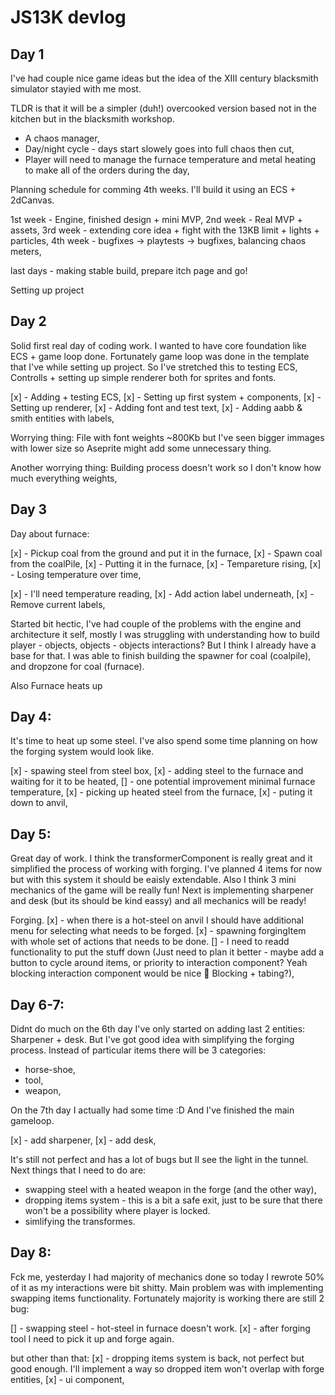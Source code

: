 # JS13K devlog

## Day 1

I've had couple nice game ideas but the idea of the XIII century blacksmith simulator stayied with me most.

TLDR is that it will be a simpler (duh!) overcooked version based not in the kitchen but in the blacksmith workshop.

- A chaos manager,
- Day/night cycle - days start slowely goes into full chaos then cut,
- Player will need to manage the furnace temperature and metal heating to make all of the orders during the day,

Planning schedule for comming 4th weeks. I'll build it using an ECS + 2dCanvas.

1st week - Engine, finished design + mini MVP,
2nd week - Real MVP + assets,
3rd week - extending core idea + fight with the 13KB limit + lights + particles,
4th week - bugfixes -> playtests -> bugfixes, balancing chaos meters,

last days - making stable build, prepare itch page and go!

Setting up project

## Day 2

Solid first real day of coding work. I wanted to have core foundation like ECS + game loop done. Fortunately game loop was done in the template that I've while setting up project. So I've stretched this to testing ECS, Controlls + setting up simple renderer both for sprites and fonts.

[x] - Adding + testing ECS,
[x] - Setting up first system + components,
[x] - Setting up renderer,
[x] - Adding font and test text,
[x] - Adding aabb & smith entities with labels,

Worrying thing: File with font weights ~800Kb but I've seen bigger immages with lower size so Aseprite might add some unnecessary thing.

Another worrying thing: Building process doesn't work so I don't know how much everything weights,

## Day 3

Day about furnace:

[x] - Pickup coal from the ground and put it in the furnace,
[x] - Spawn coal from the coalPile,
[x] - Putting it in the furnace,
[x] - Tempareture rising,
[x] - Losing temperature over time,

[x] - I'll need temperature reading,
[x] - Add action label underneath,
[x] - Remove current labels,

Started bit hectic, I've had couple of the problems with the engine and architecture it self, mostly I was struggling with understanding how to build player - objects, objects - objects interactions? But I think I already have a base for that. I was able to finish building the spawner for coal (coalpile), and dropzone for coal (furnace). 

Also Furnace heats up

## Day 4:

It's time to heat up some steel.
I've also spend some time planning on how the forging system would look like.

[x] - spawing steel from steel box,
[x] - adding steel to the furnace and waiting for it to be heated,
    [] - one potential improvement minimal furnace temperature,
[x] - picking up heated steel from the furnace,
[x] - puting it down to anvil,

## Day 5:

Great day of work. I think the transformerComponent is really great and it simplified the process of working with forging. I've planned 4 items for now but with this system it should be eaisly extendable. Also I think 3 mini mechanics of the game will be really fun! Next is implementing sharpener and desk (but its should be kind eassy) and all mechanics will be ready!

Forging.
[x] - when there is a hot-steel on anvil I should have additional menu for selecting what needs to be forged.
[x] - spawning forgingItem with whole set of actions that needs to be done.
[] - I need to readd functionality to put the stuff down (Just need to plan it better - maybe add a button to cycle around items, or priority to interaction component? Yeah blocking interaction component would be nice :thinking: Blocking + tabing?),

## Day 6-7:

Didnt do much on the 6th day I've only started on adding last 2 entities: Sharpener + desk. But I've got good idea with simplifying the forging process. Instead of particular items there will be 3 categories:

- horse-shoe,
- tool,
- weapon,

On the 7th day I actually had some time :D And I've finished the main gameloop. 

[x] - add sharpener,
[x] - add desk,

It's still not perfect and has a lot of bugs but II see the light in the tunnel. Next things that I need to do are:
- swapping steel with a heated weapon in the forge (and the other way),
- dropping items system - this is a bit a safe exit, just to be sure that there won't be a possibility where player is locked.
- simlifying the transformes.

## Day 8:

Fck me, yesterday I had majority of mechanics done so today I rewrote 50% of it as my interactions were bit shitty. Main problem was with implementing swapping items functionality. Fortunately majority is working there are still 2 bug:

[] - swapping steel - hot-steel in furnace doesn't work.
[x] - after forging tool I need to pick it up and forge again.

but other than that:
[x] - dropping items system is back, not perfect but good enough. I'll implement a way so dropped item won't overlap with forge entities,
[x] - ui component,
